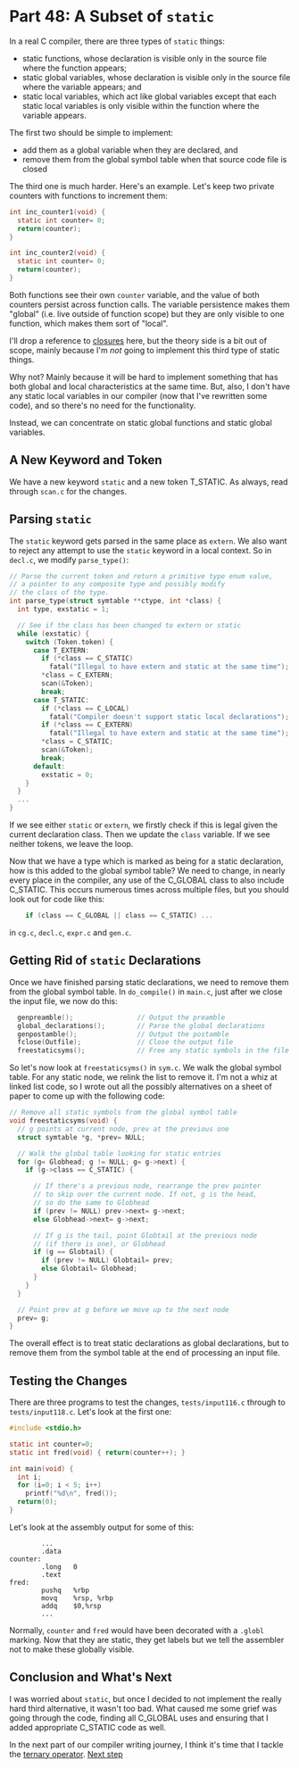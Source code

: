 # Part 48: A Subset of `static`

In a real C compiler, there are three types of `static` things:

 + static functions, whose declaration is visible only in the source
   file where the function appears;
 + static global variables, whose declaration is visible only in the source
   file where the variable appears; and
 + static local variables, which act like global variables except that
   each static local variables is only visible within the function
   where the variable appears.

The first two should be simple to implement:

  + add them as a global variable when they are declared, and
  + remove them from the global symbol table when that source code
    file is closed

The third one is much harder. Here's an example. Let's keep two private counters
with functions to increment them:

```c
int inc_counter1(void) {
  static int counter= 0;
  return(counter);
}

int inc_counter2(void) {
  static int counter= 0;
  return(counter);
}

```

Both functions see their own `counter` variable, and the value of both
counters persist across function calls. The variable persistence makes
them "global" (i.e. live outside of function scope) but they are only
visible to one function, which makes them sort of "local".

I'll drop a reference to
[closures](https://en.wikipedia.org/wiki/Closure_(computer_programming))
here, but the theory side is a bit out of scope, mainly because I'm
*not* going to implement this third type of static things.

Why not? Mainly because it will be hard to implement something that
has both global and local characteristics at the same time. But, also,
I don't have any static local variables in our compiler (now that I've
rewritten some code), and so there's no need for the functionality.

Instead, we can concentrate on static global functions and static global
variables.

## A New Keyword and Token

We have a new keyword `static` and a new token T_STATIC. As always,
read through `scan.c` for the changes.

## Parsing `static`

The `static` keyword gets parsed in the same place as `extern`. We also
want to reject any attempt to use the `static` keyword in a local context. So
in `decl.c`, we modify `parse_type()`:

```c
// Parse the current token and return a primitive type enum value,
// a pointer to any composite type and possibly modify
// the class of the type.
int parse_type(struct symtable **ctype, int *class) {
  int type, exstatic = 1;

  // See if the class has been changed to extern or static
  while (exstatic) {
    switch (Token.token) {
      case T_EXTERN:
        if (*class == C_STATIC)
          fatal("Illegal to have extern and static at the same time");
        *class = C_EXTERN;
        scan(&Token);
        break;
      case T_STATIC:
        if (*class == C_LOCAL)
          fatal("Compiler doesn't support static local declarations");
        if (*class == C_EXTERN)
          fatal("Illegal to have extern and static at the same time");
        *class = C_STATIC;
        scan(&Token);
        break;
      default:
        exstatic = 0;
    }
  }
  ...
}
```

If we see either `static` or `extern`, we firstly check if this is
legal given the current declaration class. Then we update the `class`
variable. If we see neither tokens, we leave the loop.

Now that we have a type which is marked as being for a static declaration,
how is this added to the global symbol table? We need to change, in
nearly every place in the compiler, any use of the C_GLOBAL class to
also include C_STATIC. This occurs numerous times across multiple files,
but you should look out for code like this:

```c
    if (class == C_GLOBAL || class == C_STATIC) ...
```

in `cg.c`, `decl.c`, `expr.c` and `gen.c`.

## Getting Rid of `static` Declarations

Once we have finished parsing static declarations, we need to remove them
from the global symbol table. In `do_compile()` in `main.c`, just after
we close the input file, we now do this:

```c
  genpreamble();                // Output the preamble
  global_declarations();        // Parse the global declarations
  genpostamble();               // Output the postamble
  fclose(Outfile);              // Close the output file
  freestaticsyms();             // Free any static symbols in the file
```

So let's now look at `freestaticsyms()` in `sym.c`. We walk the global symbol
table. For any static node, we relink the list to remove it. I'm not a whiz
at linked list code, so I wrote out all the possibly alternatives on a sheet
of paper to come up with the following code:

```c
// Remove all static symbols from the global symbol table
void freestaticsyms(void) {
  // g points at current node, prev at the previous one
  struct symtable *g, *prev= NULL;

  // Walk the global table looking for static entries
  for (g= Globhead; g != NULL; g= g->next) {
    if (g->class == C_STATIC) {

      // If there's a previous node, rearrange the prev pointer
      // to skip over the current node. If not, g is the head,
      // so do the same to Globhead
      if (prev != NULL) prev->next= g->next;
      else Globhead->next= g->next;

      // If g is the tail, point Globtail at the previous node
      // (if there is one), or Globhead
      if (g == Globtail) {
        if (prev != NULL) Globtail= prev;
        else Globtail= Globhead;
      }
    }
  }

  // Point prev at g before we move up to the next node
  prev= g;
}
```

The overall effect is to treat static declarations as global declarations,
but to remove them from the symbol table at the end of processing an
input file.

## Testing the Changes

There are three programs to test the changes, `tests/input116.c` through to
`tests/input118.c`. Let's look at the first one:

```c
#include <stdio.h>

static int counter=0;
static int fred(void) { return(counter++); }

int main(void) {
  int i;
  for (i=0; i < 5; i++)
    printf("%d\n", fred());
  return(0);
}
```

Let's look at the assembly output for some of this:

```
        ...
        .data
counter:
        .long   0
        .text
fred:
        pushq   %rbp
        movq    %rsp, %rbp
        addq    $0,%rsp
        ...
```

Normally, `counter` and `fred` would have been decorated with a `.globl`
marking. Now that they are static, they get labels but we tell the assembler
not to make these globally visible.

## Conclusion and What's Next

I was worried about `static`, but once I decided to not implement the really
hard third alternative, it wasn't too bad. What caused me some grief was
going through the code, finding all C_GLOBAL uses and ensuring that I added
appropriate C_STATIC code as well.

In the next part of our compiler writing journey, I think it's time that
I tackle the [ternary operator](https://en.wikipedia.org/wiki/%3F:). [Next step](49_Ternary.md)
